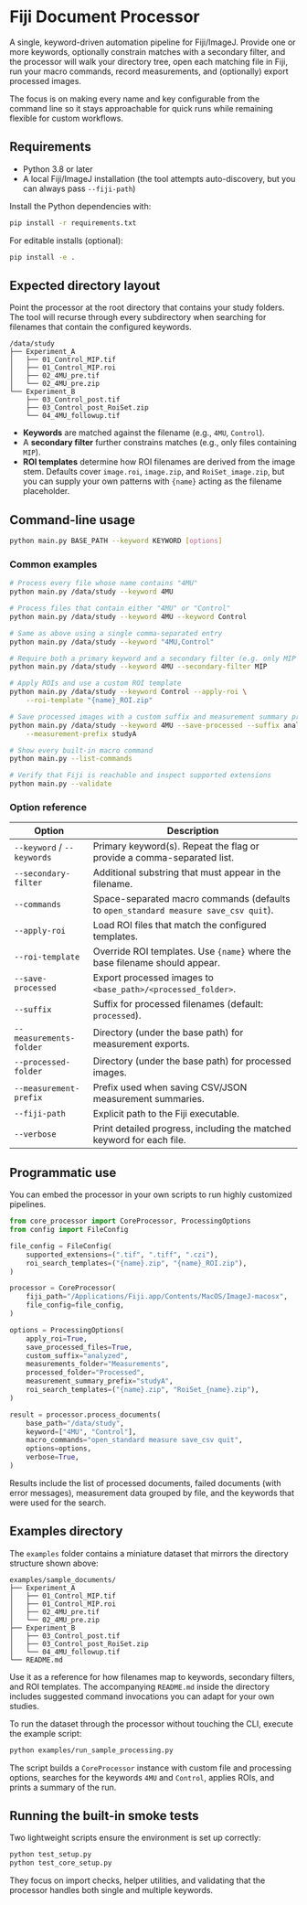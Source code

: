 # Fiji Document Processor

A single, keyword-driven automation pipeline for Fiji/ImageJ. Provide one or more
keywords, optionally constrain matches with a secondary filter, and the processor
will walk your directory tree, open each matching file in Fiji, run your macro
commands, record measurements, and (optionally) export processed images.

The focus is on making every name and key configurable from the command line so
it stays approachable for quick runs while remaining flexible for custom
workflows.

## Requirements

- Python 3.8 or later
- A local Fiji/ImageJ installation (the tool attempts auto-discovery, but you
  can always pass `--fiji-path`)

Install the Python dependencies with:

```bash
pip install -r requirements.txt
```

For editable installs (optional):

```bash
pip install -e .
```

## Expected directory layout

Point the processor at the root directory that contains your study folders.
The tool will recurse through every subdirectory when searching for filenames
that contain the configured keywords.

```
/data/study
├── Experiment_A
│   ├── 01_Control_MIP.tif
│   ├── 01_Control_MIP.roi
│   ├── 02_4MU_pre.tif
│   └── 02_4MU_pre.zip
└── Experiment_B
    ├── 03_Control_post.tif
    ├── 03_Control_post_RoiSet.zip
    └── 04_4MU_followup.tif
```

- **Keywords** are matched against the filename (e.g., `4MU`, `Control`).
- A **secondary filter** further constrains matches (e.g., only files containing
  `MIP`).
- **ROI templates** determine how ROI filenames are derived from the image stem.
  Defaults cover `image.roi`, `image.zip`, and `RoiSet_image.zip`, but you can
  supply your own patterns with `{name}` acting as the filename placeholder.

## Command-line usage

```bash
python main.py BASE_PATH --keyword KEYWORD [options]
```

### Common examples

```bash
# Process every file whose name contains "4MU"
python main.py /data/study --keyword 4MU

# Process files that contain either "4MU" or "Control"
python main.py /data/study --keyword 4MU --keyword Control

# Same as above using a single comma-separated entry
python main.py /data/study --keyword "4MU,Control"

# Require both a primary keyword and a secondary filter (e.g. only MIP files)
python main.py /data/study --keyword 4MU --secondary-filter MIP

# Apply ROIs and use a custom ROI template
python main.py /data/study --keyword Control --apply-roi \
    --roi-template "{name}_ROI.zip"

# Save processed images with a custom suffix and measurement summary prefix
python main.py /data/study --keyword 4MU --save-processed --suffix analyzed \
    --measurement-prefix studyA

# Show every built-in macro command
python main.py --list-commands

# Verify that Fiji is reachable and inspect supported extensions
python main.py --validate
```

### Option reference

| Option | Description |
| --- | --- |
| `--keyword` / `--keywords` | Primary keyword(s). Repeat the flag or provide a comma-separated list. |
| `--secondary-filter` | Additional substring that must appear in the filename. |
| `--commands` | Space-separated macro commands (defaults to `open_standard measure save_csv quit`). |
| `--apply-roi` | Load ROI files that match the configured templates. |
| `--roi-template` | Override ROI templates. Use `{name}` where the base filename should appear. |
| `--save-processed` | Export processed images to `<base_path>/<processed_folder>`. |
| `--suffix` | Suffix for processed filenames (default: `processed`). |
| `--measurements-folder` | Directory (under the base path) for measurement exports. |
| `--processed-folder` | Directory (under the base path) for processed images. |
| `--measurement-prefix` | Prefix used when saving CSV/JSON measurement summaries. |
| `--fiji-path` | Explicit path to the Fiji executable. |
| `--verbose` | Print detailed progress, including the matched keyword for each file. |

## Programmatic use

You can embed the processor in your own scripts to run highly customized
pipelines.

```python
from core_processor import CoreProcessor, ProcessingOptions
from config import FileConfig

file_config = FileConfig(
    supported_extensions=(".tif", ".tiff", ".czi"),
    roi_search_templates=("{name}.zip", "{name}_ROI.zip"),
)

processor = CoreProcessor(
    fiji_path="/Applications/Fiji.app/Contents/MacOS/ImageJ-macosx",
    file_config=file_config,
)

options = ProcessingOptions(
    apply_roi=True,
    save_processed_files=True,
    custom_suffix="analyzed",
    measurements_folder="Measurements",
    processed_folder="Processed",
    measurement_summary_prefix="studyA",
    roi_search_templates=("{name}.zip", "RoiSet_{name}.zip"),
)

result = processor.process_documents(
    base_path="/data/study",
    keyword=["4MU", "Control"],
    macro_commands="open_standard measure save_csv quit",
    options=options,
    verbose=True,
)
```

Results include the list of processed documents, failed documents (with error
messages), measurement data grouped by file, and the keywords that were used for
the search.

## Examples directory

The `examples` folder contains a miniature dataset that mirrors the directory
structure shown above:

```
examples/sample_documents/
├── Experiment_A
│   ├── 01_Control_MIP.tif
│   ├── 01_Control_MIP.roi
│   ├── 02_4MU_pre.tif
│   └── 02_4MU_pre.zip
├── Experiment_B
│   ├── 03_Control_post.tif
│   ├── 03_Control_post_RoiSet.zip
│   └── 04_4MU_followup.tif
└── README.md
```

Use it as a reference for how filenames map to keywords, secondary filters, and
ROI templates. The accompanying `README.md` inside the directory includes
suggested command invocations you can adapt for your own studies.

To run the dataset through the processor without touching the CLI, execute the
example script:

```bash
python examples/run_sample_processing.py
```

The script builds a `CoreProcessor` instance with custom file and processing
options, searches for the keywords `4MU` and `Control`, applies ROIs, and prints
a summary of the run.

## Running the built-in smoke tests

Two lightweight scripts ensure the environment is set up correctly:

```bash
python test_setup.py
python test_core_setup.py
```

They focus on import checks, helper utilities, and validating that the processor
handles both single and multiple keywords.
